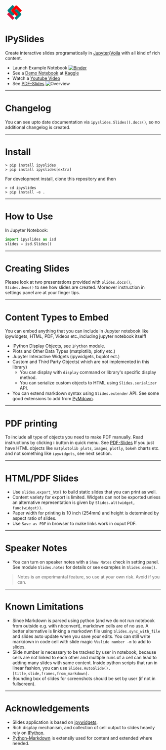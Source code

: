 <svg width="60px" viewBox="0 0 50 50" xmlns="http://www.w3.org/2000/svg" fill="none" stroke="currentColor" stroke-linecap="butt" stroke-linejoin="round" stroke-width="7.071067811865476">
   <path d="M22.5 7.5L10 20L20 30L30 20L40 30L27.5 42.5" stroke="teal"/>
   <path d="M7.5 27.5L22.5 42.5" stroke="crimson"/>
   <path d="M32.5 32.5L20 20L30 10L42.5 22.5" stroke="red"/>
</svg>

# IPySlides

Create interactive slides programatically in [Jupyter](https://jupyter.org/)/[Voila](https://voila.readthedocs.io/en/stable/) with all kind of rich content. 

- Launch Example Notebook [![Binder](https://mybinder.org/badge_logo.svg)](https://mybinder.org/v2/gh/massgh/ipyslides/HEAD?labpath=demo.ipynb)
- See a [Demo Notebook](https://www.kaggle.com/massgh/ipyslides) at [Kaggle](https://www.kaggle.com/massgh)
- Watch a [Youtube Video](https://www.youtube.com/watch?v=thgLGl14-tg)
- See [PDF-Slides](Slides.pdf)
![Overview](slide.png)

---
# Changelog
You can see upto date documentation via `ipyslides.Slides().docs()`, so no additional changelog is created.

---
# Install
```shell
> pip install ipyslides
> pip install ipyslides[extra]
```
For development install, clone this repository and then
```shell
> cd ipyslides
> pip install -e .
```

---
# How to Use
In Jupyter Notebook:
```python
import ipyslides as isd
slides = isd.Slides()
```
---

# Creating Slides
Please look at two presentations provided with `Slides.docs()`, `Slides.demo()` to see how slides are created. Moreover instruction in settings panel are at your finger tips.


---
# Content Types to Embed
You can embed anything that you can include in Jupyter notebook like ipywidgets, HTML, PDF, Videos etc.,including jupyter notebook itself! 

- IPython Display Objects, see `IPython` module.
- Plots and Other Data Types (matplotlib, plotly etc.)
- Jupyter Interactive Widgets (ipywidgets, bqplot ect.)
- Custom and Third Party Objects( which are not implemented in this library)
    - You can display with `display` command or library's specific display method.
    - You can serialize custom objects to HTML using `Slides.serializer` API.
- You can extend markdown syntax using `Slides.extender` API. See some good extensions to add from [PyMdown](https://facelessuser.github.io/pymdown-extensions/).


---
# PDF printing
To include all type of objects you need to make PDF manually.
Read instructions by clicking ℹ️ button in quick menu. See [PDF-Slides](IPySlides-Print.pdf)
If you just have HTML objects like `matplotolib plots`, `images`, `plotly`, `bokeh` charts etc. and not something like `ipywidgets`, see next section.

---
# HTML/PDF Slides
- Use `slides.export_html` to build static slides that you can print as well.
- Content variety for export is limited. Widgets can not be exported unless an alternative representation is given by `Slides.alt(widget, func(widget))`.
- Paper width for printing is 10 inch (254mm) and height is determined by aspect ratio of slides.
- Use `Save as PDF` in browser to make links work in ouput PDF.

---
# Speaker Notes
- You can turn on speaker notes with a `Show Notes` check in setting panel. See module `Slides.notes` for details or see examples in `Slides.demo()`. 

> Notes is an experimantal feature, so use at your own risk. Avoid if you can.

---
# Known Limitations
- Since Markdown is parsed using python (and we do not run notebook from outside e.g. with nbconvert), markdown cells are of no use. A better alternative is linking a markodwn file using `Slides.sync_with_file` and slides auto update when you save your edits. You can still write markdown in code cell with slide magic `%%slide number -m` to add to slides. 
- Slide number is necessary to be tracked by user in notebook, because cells are not linked to each other and multiple runs of a cell can lead to adding many slides with same content. Inside python scripts that run in linear fashion, you can use `Slides.AutoSlide().[title,slide,frames,from_markdown]`.
- Bounding box of slides for screenshots should be set by user (if not in fullscreen).

---

# Acknowledgements
- Slides application is based on [ipywidgets](https://github.com/jupyter-widgets/ipywidgets).
- Rich display mechanism, and collection of cell output to slides heavily rely on [IPython](https://github.com/ipython/ipython).
- [Python-Markdown](https://python-markdown.github.io/) is extensily used for content and extended where needed.
